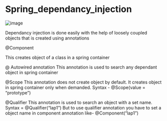 # Spring_dependancy_injection

![image](https://github.com/zubain86/Spring_dependancy_injection/assets/96322986/e758b5a3-76ea-432c-b7c9-8c154e3a9248)

 Dependancy injection is done easily with the help of loosely coupled objects that is created using annotations

 @Component

This creates object of a class in a spring container

@ Autowired annotation 
This annotation is used to search any dependant object in spring container 

@Scope
This annotation does not create object by default. It creates object in spring container only when demanded.
Syntax - @Scope(value = “prototype”)

@Qualifier
This annotation is used to search an object with a set name.
Syntax = @Qualifier(“lap1”)
But to use qualifier annotation you have to set a object name in component annotation like-
@Component(“lap1”)

